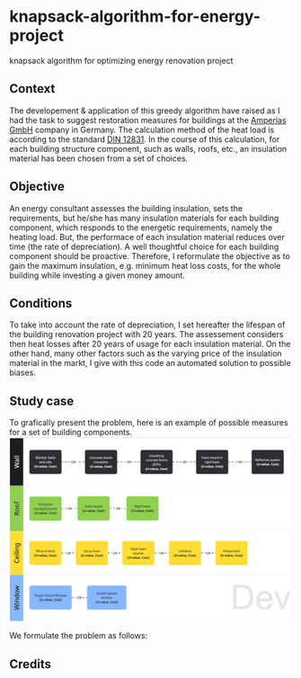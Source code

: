 # knapsack-algorithm-for-energy-project
knapsack algorithm for optimizing energy renovation project

## Context
The developement & application of this greedy algorithm have raised as I had the task to suggest restoration measures for buildings at the [Amperias GmbH](https://www.amperias.com/) company in Germany. The calculation method of the heat load is according to the standard [DIN 12831](https://www.din.de/de/mitwirken/normenausschuesse/nhrs/veroeffentlichungen/wdc-beuth:din21:261292587). In the course of this calculation, for each building structure component, such as walls, roofs, etc., an insulation material has been chosen from a set of choices.

## Objective
An energy consultant assesses the building insulation, sets the requirements, but he/she has many insulation materials for each building component, which responds to the energetic requirements, namely the heating load. But, the performace of each insulation material reduces over time (the rate of depreciation). A well thoughtful choice for each building component should be proactive.
Therefore, I reformulate the objective as to gain the maximum insulation, e.g. minimum heat loss costs, for the whole building while investing a given money amount.

## Conditions
To take into account the rate of depreciation, I set hereafter the lifespan of the building renovation project with 20 years. The assessement considers then heat losses after 20 years of usage for each insulation material. On the other hand, many other factors such as the varying price of the insulation material in the markt, I give with this code an automated solution to possible biases.

## Study case

To grafically present the problem, here is an example of possible measures for a set of building components.
![Renovation project - Presentation example with four building components](<resources/renovation for a building - diagram.jpg>)

We formulate the problem as follows:

## Credits

